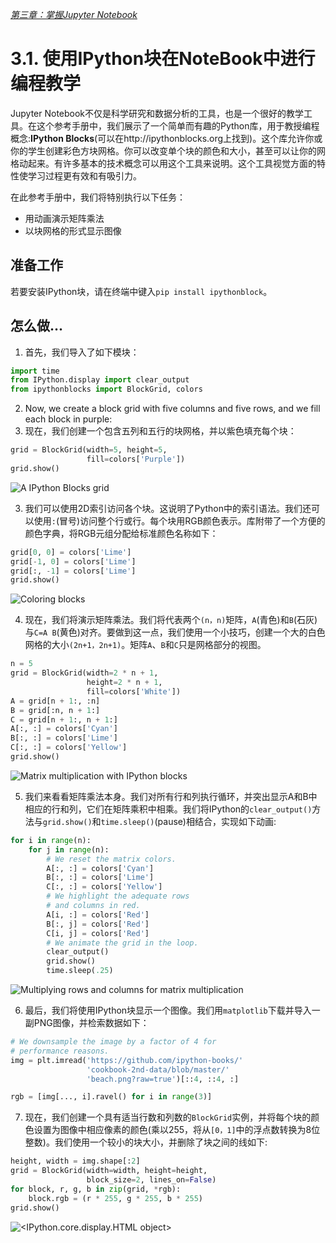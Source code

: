 [*第三章：掌握Jupyter Notebook*](./)

# 3.1. 使用IPython块在NoteBook中进行编程教学

Jupyter Notebook不仅是科学研究和数据分析的工具，也是一个很好的教学工具。在这个参考手册中，我们展示了一个简单而有趣的Python库，用于教授编程概念:**IPython Blocks**(可以在http://ipythonblocks.org上找到)。这个库允许你或你的学生创建彩色方块网格。你可以改变单个块的颜色和大小，甚至可以让你的网格动起来。有许多基本的技术概念可以用这个工具来说明。这个工具视觉方面的特性使学习过程更有效和有吸引力。

在此参考手册中，我们将特别执行以下任务：

* 用动画演示矩阵乘法
* 以块网格的形式显示图像

## 准备工作

若要安装IPython块，请在终端中键入`pip install ipythonblock`。

## 怎么做...

1. 首先，我们导入了如下模块：

```python
import time
from IPython.display import clear_output
from ipythonblocks import BlockGrid, colors
```

2. Now, we create a block grid with five columns and five rows, and we fill each block in purple:
2. 现在，我们创建一个包含五列和五行的块网格，并以紫色填充每个块：

```python
grid = BlockGrid(width=5, height=5,
                 fill=colors['Purple'])
grid.show()
```

![A IPython Blocks grid](01_blocks_files/01_blocks_10_0.png)

3. 我们可以使用2D索引访问各个块。这说明了Python中的索引语法。我们还可以使用`:`(冒号)访问整个行或行。每个块用RGB颜色表示。库附带了一个方便的颜色字典，将RGB元组分配给标准颜色名称如下：

```python
grid[0, 0] = colors['Lime']
grid[-1, 0] = colors['Lime']
grid[:, -1] = colors['Lime']
grid.show()
```

![Coloring blocks](01_blocks_files/01_blocks_12_0.png)

4. 现在，我们将演示矩阵乘法。我们将代表两个`(n，n)`矩阵，`A`(青色)和`B`(石灰)与`C=A B`(黄色)对齐。要做到这一点，我们使用一个小技巧，创建一个大的白色网格的大小`(2n+1，2n+1)`。矩阵`A`、`B`和`C`只是网格部分的视图。

```python
n = 5
grid = BlockGrid(width=2 * n + 1,
                 height=2 * n + 1,
                 fill=colors['White'])
A = grid[n + 1:, :n]
B = grid[:n, n + 1:]
C = grid[n + 1:, n + 1:]
A[:, :] = colors['Cyan']
B[:, :] = colors['Lime']
C[:, :] = colors['Yellow']
grid.show()
```

![Matrix multiplication with IPython blocks](01_blocks_files/01_blocks_14_0.png)

5. 我们来看看矩阵乘法本身。我们对所有行和列执行循环，并突出显示A和B中相应的行和列，它们在矩阵乘积中相乘。我们将IPython的`clear_output()`方法与`grid.show()`和`time.sleep()`(pause)相结合，实现如下动画:

```python
for i in range(n):
    for j in range(n):
        # We reset the matrix colors.
        A[:, :] = colors['Cyan']
        B[:, :] = colors['Lime']
        C[:, :] = colors['Yellow']
        # We highlight the adequate rows
        # and columns in red.
        A[i, :] = colors['Red']
        B[:, j] = colors['Red']
        C[i, j] = colors['Red']
        # We animate the grid in the loop.
        clear_output()
        grid.show()
        time.sleep(.25)
```

![Multiplying rows and columns for matrix multiplication](01_blocks_files/01_blocks_16_0.png)

6. 最后，我们将使用IPython块显示一个图像。我们用`matplotlib`下载并导入一副PNG图像，并检索数据如下：

```python
# We downsample the image by a factor of 4 for
# performance reasons.
img = plt.imread('https://github.com/ipython-books/'
                 'cookbook-2nd-data/blob/master/'
                 'beach.png?raw=true')[::4, ::4, :]
```

```python
rgb = [img[..., i].ravel() for i in range(3)]
```

7. 现在，我们创建一个具有适当行数和列数的`BlockGrid`实例，并将每个块的颜色设置为图像中相应像素的颜色(乘以255，将从`[0，1]`中的浮点数转换为8位整数)。我们使用一个较小的块大小，并删除了块之间的线如下:

```python
height, width = img.shape[:2]
grid = BlockGrid(width=width, height=height,
                 block_size=2, lines_on=False)
for block, r, g, b in zip(grid, *rgb):
    block.rgb = (r * 255, g * 255, b * 255)
grid.show()
```

![<IPython.core.display.HTML object>](01_blocks_files/01_blocks_21_0.png)



